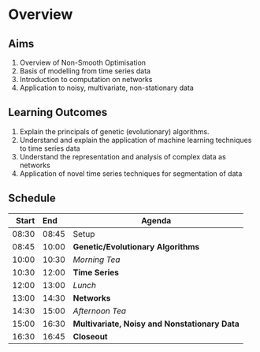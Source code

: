 # Overview

## Aims

1. Overview of Non-Smooth Optimisation
2. Basis of modelling from time series data
3. Introduction to computation on networks
4. Application to noisy, multivariate, non-stationary data

## Learning Outcomes

1. Explain the principals of genetic (evolutionary) algorithms.
2. Understand and explain the application of machine learning techniques to time series data
3. Understand the representation and analysis of  complex data as networks
4. Application of novel time series techniques for segmentation of data

## Schedule

| Start | End   | Agenda                                         |
| -----:|:----- | ---------------------------------------------- |
| 08:30 | 08:45 | Setup                                          |
| 08:45 | 10:00 | **Genetic/Evolutionary Algorithms**            |
| 10:00 | 10:30 | *Morning Tea*                                  |
| 10:30 | 12:00 | **Time Series**                                |
| 12:00 | 13:00 | *Lunch*                                        |
| 13:00 | 14:30 | **Networks**                                   |
| 14:30 | 15:00 | *Afternoon Tea*                                |
| 15:00 | 16:30 | **Multivariate, Noisy and Nonstationary Data** |
| 16:30 | 16:45 | **Closeout**                                   |
